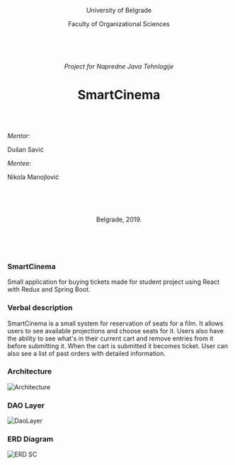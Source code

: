 <p align="center"> University of Belgrade </p>
<p align="center"> Faculty of Organizational Sciences </p>
<br/>
<br/>
<br/>
<p align="center"> <i>Project for Napredne Java Tehnlogije</i> </p>
<h1 align="center"> SmartCinema </h1>
<br/>
<br/>
<p align="left"> <i>Mentor:</i> </p>
<p align="left"> Dušan Savić </p>
<p align="left"> <i>Mentee:</i> </p>
<p align="left"> Nikola Manojlović </p>
<br/>
<br/>
<br/>
<p align="center"> Belgrade, 2019. </p>
<br/>
<br/>
<br/>

### SmartCinema ###

Small application for buying tickets made for student project using React with Redux and Spring Boot.

### Verbal description ###

SmartCinema is a small system for reservation of seats for a film. It allows users to see available projections and choose seats for it. Users also have the ability to see what's in their current cart and remove entries from it before submitting it. When the cart is submitted it becomes ticket. User can also see a list of past orders with detailed information.

### Architecture ###

![Architecture](https://user-images.githubusercontent.com/17787973/56470323-189d6500-6445-11e9-9a3d-056522dd3919.png)

### DAO Layer  ###

![DaoLayer](https://user-images.githubusercontent.com/17787973/56470617-a9c20b00-6448-11e9-99c2-cfbd6b773610.png)

### ERD Diagram ###

![ERD SC](https://user-images.githubusercontent.com/17787973/56470150-0f12fd80-6443-11e9-9917-0a347f451107.png)
